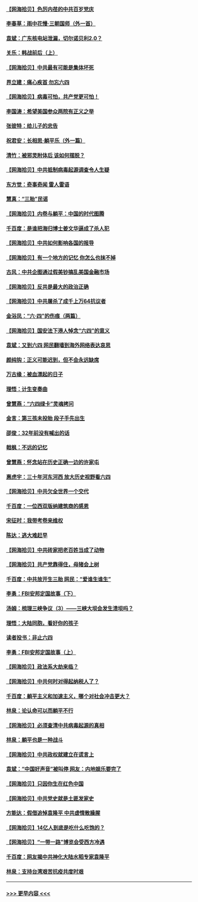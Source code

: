 #### [【网海拾贝】色厉内荏的中共百岁党庆](../pages/nsc993/n13025582.md?t=06162302) 
#### [李春草：雨中花慢‧三朝国师（外一首）](../pages/nsc993/n13025567.md?t=06162302) 
#### [袁斌：广东核电站泄漏，切尔诺贝利2.0？](../pages/nsc993/n13025475.md?t=06162302) 
#### [关乐：韩战前后（上）](../pages/nsc993/n13025387.md?t=06162302) 
#### [【网海拾贝】中共最有可能是集体坏死](../pages/nsc993/n13023101.md?t=06162302) 
#### [界立建：痛心疾首 勿忘六四](../pages/nsc993/n13022339.md?t=06162302) 
#### [【网海拾贝】病毒可怕，共产党更可怕！](../pages/nsc993/n13020728.md?t=06162302) 
#### [李国涛：希望美国参众两院有正义之举](../pages/nsc993/n13020674.md?t=06162302) 
#### [张彼特：给儿子的忠告](../pages/nsc993/n13018934.md?t=06162302) 
#### [祝君安：长相思‧躺平乐（外一篇）](../pages/nsc993/n13018923.md?t=06162302) 
#### [清竹：被邪灵附体后 该如何摆脱？](../pages/nsc993/n13018877.md?t=06162302) 
#### [【网海拾贝】中共抵制病毒起源调查令人生疑](../pages/nsc993/n13017785.md?t=06162302) 
#### [东方觉：奇事奇闻 雷人雷语](../pages/nsc993/n13017577.md?t=06162302) 
#### [慧真：“三胎”民谣](../pages/nsc993/n13017394.md?t=06162302) 
#### [【网海拾贝】内卷与躺平：中国的时代图腾](../pages/nsc993/n13016128.md?t=06162302) 
#### [千百度：是谁把海归博士姜文华逼成了杀人犯](../pages/nsc993/n13015218.md?t=06162302) 
#### [【网海拾贝】中共如何影响各国的报导](../pages/nsc993/n13012599.md?t=06162302) 
#### [【网海拾贝】有一个地方的记忆 你怎么也抹不掉](../pages/nsc993/n13009802.md?t=06162302) 
#### [古风：中共企图通过假美钞搞乱美国金融市场](../pages/nsc993/n13009626.md?t=06162302) 
#### [【网海拾贝】反共是最大的政治正确](../pages/nsc993/n13007051.md?t=06162302) 
#### [【网海拾贝】中共屠杀了成千上万64抗议者](../pages/nsc993/n13002713.md?t=06162302) 
#### [金浴凤：“六·四”的伤痕（两篇）](../pages/nsc993/n13001719.md?t=06162302) 
#### [【网海拾贝】国安法下港人悼念“六四”的意义](../pages/nsc993/n13001039.md?t=06162302) 
#### [袁斌：又到六四 网民翻墙到海外网络表达哀思](../pages/nsc993/n13000995.md?t=06162302) 
#### [颜纯钩：正义可能迟到，但不会永远缺席](../pages/nsc993/n13000920.md?t=06162302) 
#### [万古缘：被血漂起的日子](../pages/nsc993/n13000914.md?t=06162302) 
#### [理悟：计生变奏曲](../pages/nsc993/n13000414.md?t=06162302) 
#### [曾慧燕：“六四绿卡”灵魂拷问](../pages/nsc993/n13000277.md?t=06162302) 
#### [金言：第三孩未投胎 段子手先出生](../pages/nsc993/n13000215.md?t=06162302) 
#### [邵俊：32年前没有喊出的话](../pages/nsc993/n13000181.md?t=06162302) 
#### [戟枫：不远的记忆](../pages/nsc993/n13000121.md?t=06162302) 
#### [曾慧燕：怀念站在历史正确一边的许家屯](../pages/nsc993/n13000073.md?t=06162302) 
#### [惠虎宇：三十年河东河西 放大历史视野看六四](../pages/nsc993/n13000018.md?t=06162302) 
#### [【网海拾贝】中共欠全世界一个交代](../pages/nsc993/n12998706.md?t=06162302) 
#### [千百度：一位西双版纳建筑商的感恩](../pages/nsc993/n12998487.md?t=06162302) 
#### [宋征时：我带考卷来维权](../pages/nsc993/n12994088.md?t=06162302) 
#### [陈达：逃大难赶早](../pages/nsc993/n12993569.md?t=06162302) 
#### [【网海拾贝】中共砖家把老百姓当成了动物](../pages/nsc993/n12993483.md?t=06162302) 
#### [【网海拾贝】共产党靠得住，母猪会上树](../pages/nsc993/n12990730.md?t=06162302) 
#### [千百度：中共放开生三胎 网民：“爱谁生谁生”](../pages/nsc993/n12990644.md?t=06162302) 
#### [李勇：FBI安邦定国故事（下）](../pages/nsc993/n12987854.md?t=06162302) 
#### [汤姆：梳理三峡争议（3）——三峡大坝会发生溃坝吗？](../pages/nsc993/n12989806.md?t=06162302) 
#### [理悟：大陆同胞，看好你的孩子](../pages/nsc993/n12989778.md?t=06162302) 
#### [读者投书：非止六四](../pages/nsc993/n12989673.md?t=06162302) 
#### [李勇：FBI安邦定国故事（上）](../pages/nsc993/n12987749.md?t=06162302) 
#### [【网海拾贝】政法系大劫来临？](../pages/nsc993/n12987596.md?t=06162302) 
#### [【网海拾贝】中共何时对得起纳税人了？](../pages/nsc993/n12985578.md?t=06162302) 
#### [千百度：躺平主义和加速主义，哪个对社会冲击更大？](../pages/nsc993/n12985512.md?t=06162302) 
#### [林泉：论认命可以而躺平不行](../pages/nsc993/n12985505.md?t=06162302) 
#### [【网海拾贝】必须查清中共病毒起源的真相](../pages/nsc993/n12984276.md?t=06162302) 
#### [林泉：躺平也是一种战斗](../pages/nsc993/n12984194.md?t=06162302) 
#### [【网海拾贝】中共政权就建立在谎言上](../pages/nsc993/n12981880.md?t=06162302) 
#### [袁斌：“中国好声音”被叫停 网友：内地娱乐要完了](../pages/nsc993/n12981826.md?t=06162302) 
#### [【网海拾贝】只因你生在红色中国](../pages/nsc993/n12979096.md?t=06162302) 
#### [【网海拾贝】中共党史就是土匪发家史](../pages/nsc993/n12976478.md?t=06162302) 
#### [方能达：假借追悼袁隆平 中共虚情散臊腥](../pages/nsc993/n12976396.md?t=06162302) 
#### [【网海拾贝】14亿人到底是吃什么吃饱的？](../pages/nsc993/n12974125.md?t=06162302) 
#### [【网海拾贝】“一带一路”博览会受西方冷遇](../pages/nsc993/n12971787.md?t=06162302) 
#### [千百度：网友揭中共神化大陆水稻专家袁隆平](../pages/nsc993/n12971733.md?t=06162302) 
#### [林泉：支持台湾艰苦抗疫共度时艰](../pages/nsc993/n12971350.md?t=06162302) 

----
#### [ >>> 更早内容 <<< ](../indexes/nsc993-earlier.md)
